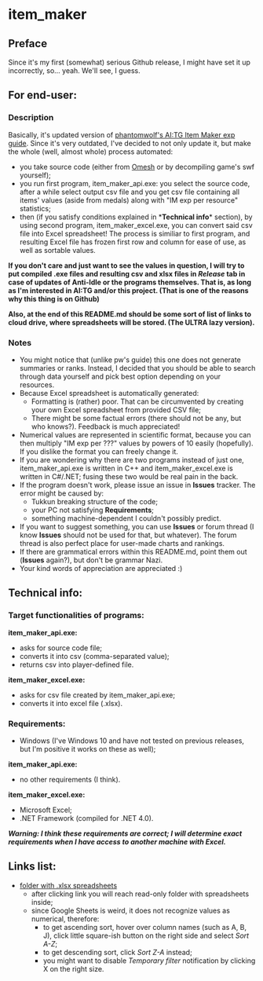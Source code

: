 # item_maker

## Preface
Since it's my first (somewhat) serious Github release, I might have set it up incorrectly, so... yeah. We'll see, I guess.

## For end-user:

### Description
Basically, it's updated version of [phantomwolf's AI:TG Item Maker exp guide](http://tinyurl.com/aitgitemmaker).
Since it's very outdated, I've decided to not only update it, but make the whole (well, almost whole) process automated:
- you take source code (either from [Omesh](https://drive.google.com/drive/u/0/folders/0B2cvINBa4g7WakZUck9lT24zUVk) or by decompiling game's swf yourself);
- you run first program, item_maker_api.exe: you select the source code, after a while select output csv file and you get csv file containing all items' values (aside from medals) along with "IM exp per resource" statistics;
- then (if you satisfy conditions explained in \***Technical info**\* section), by using second program, item_maker_excel.exe, you can convert said csv file into Excel spreadsheet! The process is similiar to first program, and resulting Excel file has frozen first row and column for ease of use, as well as sortable values.

**If you don't care and just want to see the values in question, I will try to put compiled .exe files and resulting csv and xlsx files in _Release_ tab in case of updates of Anti-Idle or the programs themselves. That is, as long as I'm interested in AI:TG and/or this project. (That is one of the reasons why this thing is on Github)**

**Also, at the end of this README.md should be some sort of list of links to cloud drive, where spreadsheets will be stored. (The ULTRA lazy version).**

### Notes
- You might notice that (unlike pw's guide) this one does not generate summaries or ranks. Instead, I decided that you should be able to search through data yourself and pick best option depending on your resources.
- Because Excel spreadsheet is automatically generated:
  - Formatting is (rather) poor. That can be circumvented by creating your own Excel spreadsheet from provided CSV file;
  - There might be some factual errors (there should not be any, but who knows?). Feedback is much appreciated!
- Numerical values are represented in scientific format, because you can then multiply "IM exp per ???" values by powers of 10 easily (hopefully). If you dislike the format you can freely change it.
- If you are wondering why there are two programs instead of just one, item_maker_api.exe is written in C++ and item_maker_excel.exe is written in C#/.NET; fusing these two would be real pain in the back.
- If the program doesn't work, please issue an issue in **Issues** tracker. The error might be caused by:
  - Tukkun breaking structure of the code;
  - your PC not satisfying **Requirements**;
  - something machine-dependent I couldn't possibly predict.
- If you want to suggest something, you can use **Issues** or forum thread (I know **Issues** should not be used for that, but whatever). The forum thread is also perfect place for user-made charts and rankings.
- If there are grammatical errors within this README.md, point them out (**Issues** again?), but don't be grammar Nazi.
- Your kind words of appreciation are appreciated :)

## Technical info:

### Target functionalities of programs:
**item_maker_api.exe:**
- asks for source code file;
- converts it into csv (comma-separated value);
- returns csv into player-defined file.
  
**item_maker_excel.exe:**
- asks for csv file created by item_maker_api.exe;
- converts it into excel file (.xlsx).

### Requirements:
- Windows (I've Windows 10 and have not tested on previous releases, but I'm positive it works on these as well);

**item_maker_api.exe:**
- no other requirements (I think).

**item_maker_excel.exe:**
- Microsoft Excel;
- .NET Framework (compiled for .NET 4.0).

***Warning: I think these requirements are correct; I will determine exact requirements when I have access to another machine with Excel.***

## Links list:
- [folder with .xlsx spreadsheets](https://drive.google.com/drive/folders/0B3BzoLHkt-KAeE5kRzNEMk45amM)
  - after clicking link you will reach read-only folder with spreadsheets inside;
  - since Google Sheets is weird, it does not recognize values as numerical, therefore:
    - to get ascending sort, hover over column names (such as A, B, J), click little square-ish button on the right side and select _Sort A-Z_;
    - to get descending sort, click _Sort Z-A_ instead;
    - you might want to disable _Temporary filter_ notification by clicking X on the right size.
